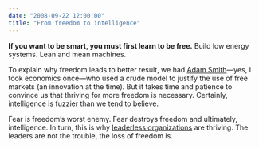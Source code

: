 ```yaml
---
date: "2008-09-22 12:00:00"
title: "From freedom to intelligence"
---
```




__If you want to be smart, you must first learn to be free.__ Build low energy systems. Lean and mean machines.

To explain why freedom leads to better result, we had [Adam Smith](https://en.wikipedia.org/wiki/Adam_Smith)&#8212;yes, I took economics once&#8212;who used a crude model to justify the use of free markets (an innovation at the time). But it takes time and patience to convince us that thriving for more freedom is necessary. Certainly, intelligence is fuzzier than we tend to believe.

Fear is freedom&rsquo;s worst enemy. Fear destroys freedom and ultimately, intelligence. In turn, this is why [leaderless organizations](https://en.wikipedia.org/wiki/The_Starfish_And_the_Spider) are thriving. The leaders are not the trouble, the loss of freedom is.

